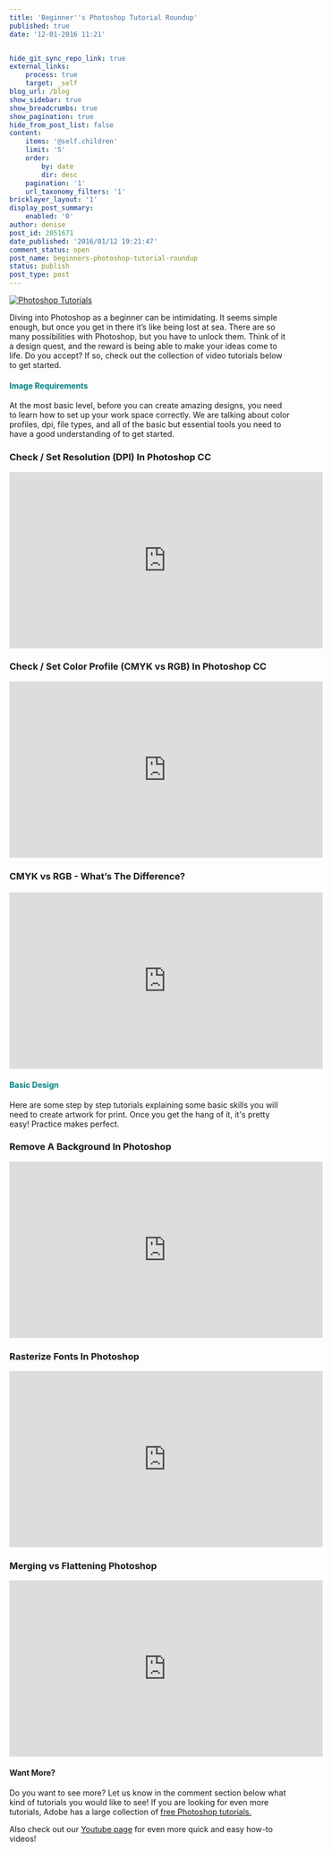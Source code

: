 ```yaml
---
title: 'Beginner''s Photoshop Tutorial Roundup'
published: true
date: '12-01-2016 11:21'


hide_git_sync_repo_link: true
external_links:
    process: true
    target: _self
blog_url: /blog
show_sidebar: true
show_breadcrumbs: true
show_pagination: true
hide_from_post_list: false
content:
    items: '@self.children'
    limit: '5'
    order:
        by: date
        dir: desc
    pagination: '1'
    url_taxonomy_filters: '1'
bricklayer_layout: '1'
display_post_summary:
    enabled: '0'
author: denise
post_id: 2051671
date_published: '2016/01/12 19:21:47'
comment_status: open
post_name: beginners-photoshop-tutorial-roundup
status: publish
post_type: post
---
```


[![Photoshop Tutorials](https://printaura.com/wp-content/uploads/2016/01/PS-tutorial-Round-up-banner.jpg)](https://blog.printaura.com/blog/art-resources/beginners-photoshop-tutorial-roundup)

Diving into Photoshop as a beginner can be intimidating. It seems simple enough, but once you get in there it’s like being lost at sea. There are so many possibilities with Photoshop, but you have to unlock them. Think of it a design quest, and the reward is being able to make your ideas come to life. Do you accept? If so, check out the collection of video tutorials below to get started.
<h4><span style="color: #008080;">Image Requirements</span></h4>
At the most basic level, before you can create amazing designs, you need to learn how to set up your work space correctly. We are talking about color profiles, dpi, file types, and all of the basic but essential tools you need to have a good understanding of to get started.
<h3>Check / Set Resolution (DPI) In Photoshop CC</h3>
<iframe src="https://www.youtube.com/embed/agDvI87KTJQ" width="560" height="315" frameborder="0" allowfullscreen="allowfullscreen"></iframe>
<h3>Check / Set Color Profile (CMYK vs RGB) In Photoshop CC</h3>
<iframe src="https://www.youtube.com/embed/UUEMU4wFOfY" width="560" height="315" frameborder="0" allowfullscreen="allowfullscreen"></iframe>
<h3>CMYK vs RGB - What’s The Difference?</h3>
<h4><iframe src="https://www.youtube.com/embed/qyOkoVUPB9g" width="560" height="315" frameborder="0" allowfullscreen="allowfullscreen"></iframe></h4>
<h4><span style="color: #008080;">Basic Design</span></h4>
Here are some step by step tutorials explaining some basic skills you will need to create artwork for print. Once you get the hang of it, it's pretty easy! Practice makes perfect.
<h3>Remove A Background In Photoshop</h3>
<iframe src="https://www.youtube.com/embed/AHrpf0TL4xc" width="560" height="315" frameborder="0" allowfullscreen="allowfullscreen"></iframe>
<h3>Rasterize Fonts In Photoshop</h3>
<iframe src="https://www.youtube.com/embed/D-CgfpdFLc8" width="560" height="315" frameborder="0" allowfullscreen="allowfullscreen"></iframe>
<h3>Merging vs Flattening Photoshop</h3>
<iframe src="https://www.youtube.com/embed/yVlOL8fKvk0" width="560" height="315" frameborder="0" allowfullscreen="allowfullscreen"></iframe>
<h4>Want More?</h4>
Do you want to see more? Let us know in the comment section below what kind of tutorials you would like to see! If you are looking for even more tutorials, Adobe has a large collection of <a href="https://helpx.adobe.com/photoshop/tutorials.html" target="_blank">free Photoshop tutorials.</a>

Also check out our <a href="https://www.youtube.com/user/printaura" target="_blank">Youtube page</a> for even more quick and easy how-to videos!